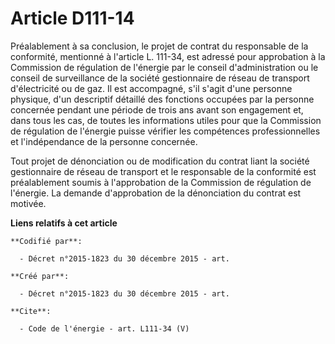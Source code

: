 # Article D111-14

Préalablement à sa conclusion, le projet de contrat du responsable de la conformité, mentionné à l'article L. 111-34, est
adressé pour approbation à la Commission de régulation de l'énergie par le conseil d'administration ou le conseil de
surveillance de la société gestionnaire de réseau de transport d'électricité ou de gaz. Il est accompagné, s'il s'agit d'une
personne physique, d'un descriptif détaillé des fonctions occupées par la personne concernée pendant une période de trois ans
avant son engagement et, dans tous les cas, de toutes les informations utiles pour que la Commission de régulation de
l'énergie puisse vérifier les compétences professionnelles et l'indépendance de la personne concernée. 

Tout projet de dénonciation ou de modification du contrat liant la société gestionnaire de réseau de transport et le
responsable de la conformité est préalablement soumis à l'approbation de la Commission de régulation de l'énergie. La demande
d'approbation de la dénonciation du contrat est motivée.

**Liens relatifs à cet article**

	**Codifié par**:

	  - Décret n°2015-1823 du 30 décembre 2015 - art.

	**Créé par**:

	  - Décret n°2015-1823 du 30 décembre 2015 - art.

	**Cite**:

	  - Code de l'énergie - art. L111-34 (V)
